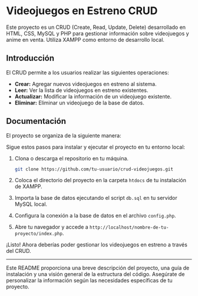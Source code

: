 # Videojuegos en Estreno CRUD

Este proyecto es un CRUD (Create, Read, Update, Delete) desarrollado en HTML, CSS, MySQL y PHP para gestionar información sobre videojuegos y anime en venta. Utiliza XAMPP como entorno de desarrollo local.

## Introducción

El CRUD permite a los usuarios realizar las siguientes operaciones:

- **Crear:** Agregar nuevos videojuegos en estreno al sistema.
- **Leer:** Ver la lista de videojuegos en estreno existentes.
- **Actualizar:** Modificar la información de un videojuego existente.
- **Eliminar:** Eliminar un videojuego de la base de datos.

## Documentación

El proyecto se organiza de la siguiente manera:

Sigue estos pasos para instalar y ejecutar el proyecto en tu entorno local:

1. Clona o descarga el repositorio en tu máquina.

    ```bash
    git clone https://github.com/tu-usuario/crud-videojuegos.git
    ```

2. Coloca el directorio del proyecto en la carpeta `htdocs` de tu instalación de XAMPP.

3. Importa la base de datos ejecutando el script `db.sql` en tu servidor MySQL local.

4. Configura la conexión a la base de datos en el archivo `config.php`.

5. Abre tu navegador y accede a `http://localhost/nombre-de-tu-proyecto/index.php`.

¡Listo! Ahora deberías poder gestionar los videojuegos en estreno a través del CRUD.

---

Este README proporciona una breve descripción del proyecto, una guía de instalación y una visión general de la estructura del código. Asegúrate de personalizar la información según las necesidades específicas de tu proyecto.
